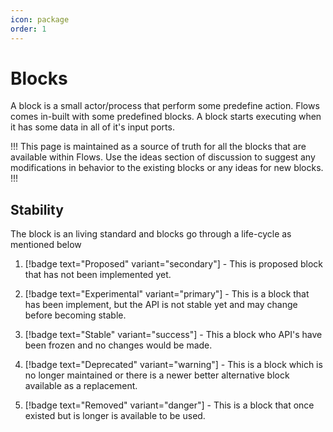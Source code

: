 ```yaml
---
icon: package
order: 1
---
```

# Blocks

A block is a small actor/process that perform some predefine action. Flows comes in-built with some predefined blocks. A block starts executing when it has some data in all of it's input ports.

!!!
This page is maintained as a source of truth for all the blocks that are available within Flows.
Use the ideas section of discussion to suggest any modifications in behavior to the existing blocks or any ideas for new blocks.
!!!

## Stability

The block is an living standard and blocks go through a life-cycle as mentioned below

1. [!badge text="Proposed" variant="secondary"] - This is proposed block that has not been implemented yet.

2. [!badge text="Experimental" variant="primary"] - This is a block that has been implement, but the API is not stable yet and may change before becoming stable.

3. [!badge text="Stable" variant="success"] - This a block who API's have been frozen and no changes would be made.

4. [!badge text="Deprecated" variant="warning"] - This is a block which is no longer maintained or there is a newer better alternative block available as a replacement.

5. [!badge text="Removed" variant="danger"] - This is a block that once existed but is longer is available to be used.
